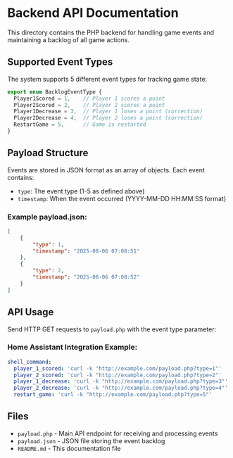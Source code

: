 # Backend API Documentation

This directory contains the PHP backend for handling game events and maintaining a backlog of all game actions.

## Supported Event Types

The system supports 5 different event types for tracking game state:

```js
export enum BacklogEventType {
  Player1Scored = 1,    // Player 1 scores a point
  Player2Scored = 2,    // Player 2 scores a point
  Player1Decrease = 3,  // Player 1 loses a point (correction)
  Player2Decrease = 4,  // Player 2 loses a point (correction)
  RestartGame = 5,      // Game is restarted
}
```

## Payload Structure

Events are stored in JSON format as an array of objects. Each event contains:
- `type`: The event type (1-5 as defined above)
- `timestamp`: When the event occurred (YYYY-MM-DD HH:MM:SS format)

### Example payload.json:

```json
[
    {
        "type": 1,
        "timestamp": "2025-08-06 07:08:51"
    },
    {
        "type": 2,
        "timestamp": "2025-08-06 07:08:52"
    }
]
```

## API Usage

Send HTTP GET requests to `payload.php` with the event type parameter:

### Home Assistant Integration Example:

```yaml
shell_command:
  player_1_scored: 'curl -k "http://example.com/payload.php?type=1"'
  player_2_scored: 'curl -k "http://example.com/payload.php?type=2"'
  player_1_decrease: 'curl -k "http://example.com/payload.php?type=3"'
  player_2_decrease: 'curl -k "http://example.com/payload.php?type=4"'
  restart_game: 'curl -k "http://example.com/payload.php?type=5"'
```

## Files

- `payload.php` - Main API endpoint for receiving and processing events
- `payload.json` - JSON file storing the event backlog
- `README.md` - This documentation file